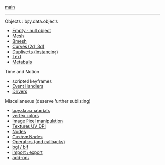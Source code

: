 [main](https://github.com/zeffii/BlenderPythonRecipes/wiki)  
______
Objects : bpy.data.objects  

- [Empty - null object](Empty-(null-object))  
- [Mesh](Mesh)  
- [Bmesh](BMesh)  
- [Curves (2d, 3d)](Curves)  
- [Dupliverts (instancing)](Dupliverts)  
- [Text](Text)  
- [Metaballs](Metaballs)  

Time and Motion 

- [scripted keyframes](Keyframes)  
- [Event Handlers](EventHandlers)  
- [Drivers](Drivers)  

Miscellaneous (deserve further sublisting)  

- [bpy.data.materials](bpy_data_materials)  
- [vertex colors](VertexColors)  
- [Image Pixel manipulation](Image_Pixels)  
- [Textures UV DPI](UV---DPI-(variable-or-homogeneous))  
- [Nodes](Nodes)  
- [Custom Nodes](CustomNodes)  
- [Operators (and callbacks)](Operators)  
- [bgl / blf](bgl_blf)  
- [import / export](IO)  
- [add-ons](Add-ons)  

